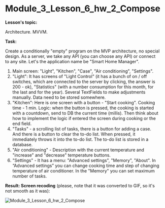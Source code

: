 # Module_3_Lesson_6_hw_2_Compose

**Lesson's topic:**

Architecture. MVVM.

**Task:**

Create a conditionally "empty" program on the MVP architecture, no special design. As a server, we take any API (you can choose any API) or connect to any site.
Let's the application name be "Smart Home Manager".
1) Main screen: "Light", "Kitchen", "Case", "Air conditioning", "Settings".
2) "Light": It has screens of "Light Control" (it has a bunch of on / off switches, which are connected to the server by clicking, the answer is 200 - ok), "Statistics" (with a number consumption for this month, for the last and for the year). Several TextFields to make adjustments manually. Data need to be stored somewhere.
3) "Kitchen": Here is one screen with a button - "Start cooking". Cooking time - 1 min.
Logic: when the button is pressed, the cooking is started with a countdown, send to DB the current time (millis). Then think about how to implement the logic if entered the screen during cooking or the end field.
4) "Tasks" - a scrolling list of tasks, there is a button for adding a case. And there is a button to clear the to-do list. When pressed, it immediately throws it into the to-do list. The to-do list is stored in a database.
5) "Air conditioning" - Description with the current temperature and "increase" and "decrease" temperature buttons.
6) "Settings" - It has a menu: "Advanced settings", "Memory", "About".
In “Advanced settings” you can change cooking time and step of changing temperature of air conditioner.
In the "Memory" you can set maximum number of tasks.

**Result: Screen recoding** (please, note that it was converted to GIF, so it's not smooth as it was):

![Module_3_Lesson_6_hw_2_Compose](https://github.com/vdcast/Module_3_Lesson_6_hw_2_Compose/assets/108469609/1e3740d9-a430-4c83-af6c-241fbf60286b)
